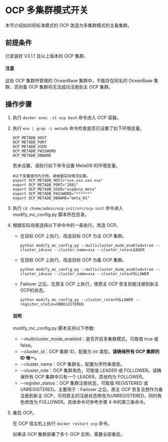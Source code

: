 OCP 多集群模式开关
================================

本节介绍如何将标准模式的 OCP 改造为多集群模式的主备集群。

前提条件
-------------------------

已安装好 V3.1.1 及以上版本的 OCP 集群。

  <main id="notice" type='notice'>
    <h4>注意</h4>
    <p>这些 OCP 集群所管理的 OceanBase 集群中，不能存在同名的 OceanBase 集群，否则备 OCP 集群将无法成功注册到主 OCP 集群。</p>
  </main>

操作步骤
-------------------------

1. 执行 `docker exec -it ocp bash` 命令进入 OCP 容器。

2. 执行 `env | grep -i metadb` 命令检查是否已设置了如下环境变量。

   ```unknow
   OCP_METADB_HOST
   OCP_METADB_PORT
   OCP_METADB_USER
   OCP_METADB_PASSWORD
   OCP_METADB_DBNAME
   ```

   若未设置，请执行如下命令设置 MetaDB 的环境变量。

   ```unknow
   #以下变量值均为示例，请根据实际情况设置。
   export OCP_METADB_HOST="xxx.xxx.xxx.xxx"
   export OCP_METADB_PORT="2881"
   export OCP_METADB_USER="ocp@ocp_meta"
   export OCP_METADB_PASSWORD="******"
   export OCP_METADB_DBNAME="meta_01"
   ```

3. 执行 `cd /home/admin/ocp-init/src/ocp-init` 命令进入 modify_mc_config.py 脚本所在目录。

4. 根据实际场景选择以下命令中的一条执行，改造 OCP。

   * 在目标 OCP 上执行，改造目标 OCP 为主 OCP 集群。

     ```unknow
     python modify_mc_config.py --multicluster_mode_enabled=true --cluster_id=xxx --cluster_name=xxx --cluster_role=LEADER
     ```

   * 在目标 OCP 上执行，改造目标 OCP 为备 OCP 集群。

     ```unknow
     python modify_mc_config.py --multicluster_mode_enabled=true --cluster_id=xxx --cluster_name=xxx --cluster_role=FOLLOWER
     ```

   * Failover 之后，在原主 OCP 上执行，使原主 OCP 恢复到能注册到新主 OCP的状态。

     ```unknow
     python modify_mc_config.py --cluster_role=FOLLOWER --register_status=UNREGISTERED
     ```

   <main id="notice" type='explain'>
    <h4>说明</h4>
    <p>modify_mc_config.py 脚本支持以下参数:</p>
    <ul>
    <li>--multicluster_mode_enabled：是否开启多集群模式。可取值 true 或 false。</li>
    <li>--cluster_id：OCP 集群 ID，配置为 int 类型。<strong>请确保所有 OCP 集群的 ID 唯一。</strong></li>
    <li>--cluster_name：OCP 集群名，配置为字符串类型。</li>
    <li>--cluster_role：OCP 集群角色，可取值 LEADER 或 FOLLOWER。请确保所有 OCP 集群中只有一个 LEADER，其他均为 FOLLOWER。</li>
    <li>--register_status：OCP 集群注册状态，可取值 REGISTERED 或 UNREGISTERED。主要用于：Failover 之后，原主 OCP 恢复且想作为备注册到新主 OCP，可将原主的注册状态修改为UNREGISTERED，同时角色修改为 FOLLOWER。具体命令可参考步骤 4 中的第三条命令。</li>
    </ul>
   </main>

5. 重启 OCP。

   在 OCP 宿主机上执行 `docker restart ocp` 命令。

   如果该 OCP 集群部署了多个 OCP 实例，需要全部重启。
